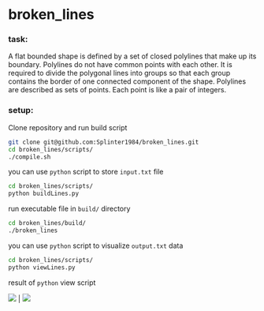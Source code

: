 # broken_lines
### task:
A flat bounded shape is defined by a set of closed polylines that make up its boundary. Polylines do not have common points with each other. It is required to divide the polygonal lines into groups so that each group contains the border of one connected component of the shape.
Polylines are described as sets of points. Each point is like a pair of integers.

### setup:
Clone repository and run build script
```bash
git clone git@github.com:Splinter1984/broken_lines.git
cd broken_lines/scripts/
./compile.sh
```
you can use ```python``` script to store ```input.txt``` file 
```bash
cd broken_lines/scripts/
python buildLines.py
```
run executable file in ```build/``` directory
```bash
cd broken_lines/build/
./broken_lines
```
you can use ```python``` script to visualize ```output.txt``` data
```bash
cd broken_lines/scripts/
python viewLines.py
```
result of ```python``` view script

![](https://github.com/Splinter1984/broken_lines/blob/broken_linesv2.0/data/Figure_2.png?raw=true) | ![](https://github.com/Splinter1984/broken_lines/blob/broken_linesv2.0/data/Figure_1.png?raw=true)
